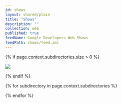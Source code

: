 ```yaml
---
id: shows
layout: shared/plain
title: "Shows"
description: ""
collection: web
published: true
feedName: Google Developers Web Shows
feedPath: shows/feed.xml
---
```


{% if page.context.subdirectories.size > 0 %}

  <div class="layout-lss">
    <div class="layout-lss__large" style="background-image: url({{site.WFBaseUrl}}/shows/imgs/{{page.context.subdirectories[1].index.key-img}});">
      <a href="{{page.context.subdirectories[0].index.relative_url}}">
      <img class="showindex__rect-img" src="{{site.WFBaseUrl}}/shows/imgs/{{page.context.subdirectories[0].index.key-img}}" />
      </a>
    </div>
    <div class="layout-lss__ss-container">
      <div class="layout-lss__small" style="background-image: url({{site.WFBaseUrl}}/shows/imgs/{{page.context.subdirectories[1].index.key-img}});">
        <a href="{{page.context.subdirectories[1].index.relative_url}}">
        </a>
      </div>
      <div class="layout-lss__small" style="background-image: url({{site.WFBaseUrl}}/shows/imgs/{{page.context.subdirectories[2].index.key-img}});">
        <a href="{{page.context.subdirectories[2].index.relative_url}}">
        </a>
      </div>
    </div>
  </div>

{% endif %}

{% for subdirectory in page.context.subdirectories %}

{% endfor %}
